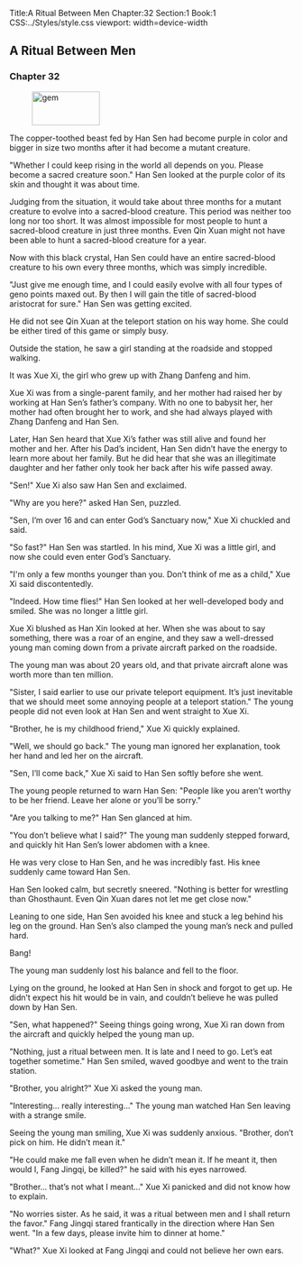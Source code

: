 Title:A Ritual Between Men 
Chapter:32 
Section:1 
Book:1 
CSS:../Styles/style.css 
viewport: width=device-width
  
## A Ritual Between Men
### Chapter 32
  
<figure>
	<img src="../Images/gem.gif" alt="gem" id="gem" width="120" height="60" />
</figure>
  

  
The copper-toothed beast fed by Han Sen had become purple in color and bigger in size two months after it had become a mutant creature.

"Whether I could keep rising in the world all depends on you. Please become a sacred creature soon." Han Sen looked at the purple color of its skin and thought it was about time.

Judging from the situation, it would take about three months for a mutant creature to evolve into a sacred-blood creature. This period was neither too long nor too short. It was almost impossible for most people to hunt a sacred-blood creature in just three months. Even Qin Xuan might not have been able to hunt a sacred-blood creature for a year.

Now with this black crystal, Han Sen could have an entire sacred-blood creature to his own every three months, which was simply incredible.

"Just give me enough time, and I could easily evolve with all four types of geno points maxed out. By then I will gain the title of sacred-blood aristocrat for sure." Han Sen was getting excited.

He did not see Qin Xuan at the teleport station on his way home. She could be either tired of this game or simply busy.

Outside the station, he saw a girl standing at the roadside and stopped walking.

It was Xue Xi, the girl who grew up with Zhang Danfeng and him.

Xue Xi was from a single-parent family, and her mother had raised her by working at Han Sen’s father’s company. With no one to babysit her, her mother had often brought her to work, and she had always played with Zhang Danfeng and Han Sen.

Later, Han Sen heard that Xue Xi’s father was still alive and found her mother and her. After his Dad’s incident, Han Sen didn’t have the energy to learn more about her family. But he did hear that she was an illegitimate daughter and her father only took her back after his wife passed away.

"Sen!" Xue Xi also saw Han Sen and exclaimed.

"Why are you here?" asked Han Sen, puzzled.

"Sen, I’m over 16 and can enter God’s Sanctuary now," Xue Xi chuckled and said.

"So fast?" Han Sen was startled. In his mind, Xue Xi was a little girl, and now she could even enter God’s Sanctuary.

"I'm only a few months younger than you. Don’t think of me as a child," Xue Xi said discontentedly.

"Indeed. How time flies!" Han Sen looked at her well-developed body and smiled. She was no longer a little girl.

Xue Xi blushed as Han Xin looked at her. When she was about to say something, there was a roar of an engine, and they saw a well-dressed young man coming down from a private aircraft parked on the roadside.

The young man was about 20 years old, and that private aircraft alone was worth more than ten million.

"Sister, I said earlier to use our private teleport equipment. It’s just inevitable that we should meet some annoying people at a teleport station." The young people did not even look at Han Sen and went straight to Xue Xi.

"Brother, he is my childhood friend," Xue Xi quickly explained.

"Well, we should go back." The young man ignored her explanation, took her hand and led her on the aircraft.

"Sen, I’ll come back," Xue Xi said to Han Sen softly before she went.

The young people returned to warn Han Sen: "People like you aren’t worthy to be her friend. Leave her alone or you’ll be sorry."

"Are you talking to me?" Han Sen glanced at him.

"You don’t believe what I said?" The young man suddenly stepped forward, and quickly hit Han Sen’s lower abdomen with a knee.

He was very close to Han Sen, and he was incredibly fast. His knee suddenly came toward Han Sen.

Han Sen looked calm, but secretly sneered. "Nothing is better for wrestling than Ghosthaunt. Even Qin Xuan dares not let me get close now."

Leaning to one side, Han Sen avoided his knee and stuck a leg behind his leg on the ground. Han Sen’s also clamped the young man’s neck and pulled hard.

Bang!

The young man suddenly lost his balance and fell to the floor.

Lying on the ground, he looked at Han Sen in shock and forgot to get up. He didn’t expect his hit would be in vain, and couldn’t believe he was pulled down by Han Sen.

"Sen, what happened?" Seeing things going wrong, Xue Xi ran down from the aircraft and quickly helped the young man up.

"Nothing, just a ritual between men. It is late and I need to go. Let’s eat together sometime." Han Sen smiled, waved goodbye and went to the train station.

"Brother, you alright?" Xue Xi asked the young man.

"Interesting... really interesting..." The young man watched Han Sen leaving with a strange smile.

Seeing the young man smiling, Xue Xi was suddenly anxious. "Brother, don’t pick on him. He didn’t mean it."

"He could make me fall even when he didn’t mean it. If he meant it, then would I, Fang Jingqi, be killed?" he said with his eyes narrowed.

"Brother... that’s not what I meant..." Xue Xi panicked and did not know how to explain.

"No worries sister. As he said, it was a ritual between men and I shall return the favor." Fang Jingqi stared frantically in the direction where Han Sen went. "In a few days, please invite him to dinner at home."

"What?" Xue Xi looked at Fang Jingqi and could not believe her own ears.